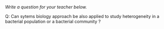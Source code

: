 _Write a question for your teacher below._

Q: Can sytems biology approach be also applied to study heterogeneity in a bacterial population or a bacterial community ?
